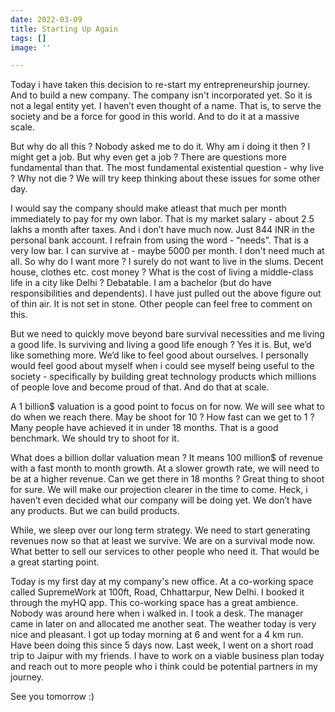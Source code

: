 ```yaml
---
date: 2022-03-09
title: Starting Up Again
tags: []
image: ''

---
```

Today i have taken this decision to re-start my entrepreneurship journey. And to build a new company. The company isn't incorporated yet. So it is not a legal entity yet. I haven’t even thought of a name. That is, to serve the society and be a force for good in this world. And to do it at a massive scale.

But why do all this ? Nobody asked me to do it. Why am i doing it then ? I might get a job. But why even get a job ? There are questions more fundamental than that. The most fundamental existential question - why live ? Why not die ? We will try keep thinking about these issues for some other day.

I would say the company should make atleast that much per month immediately to pay for my own labor. That is my market salary - about 2.5 lakhs a month after taxes. And i don’t have much now. Just 844 INR in the personal bank account. I refrain from using the word - “needs”. That is a very low bar. I can survive at - maybe 5000 per month. I don't need much at all. So why do I want more ? I surely do not want to live in the slums. Decent house, clothes etc. cost money ? What is the cost of living a middle-class life in a city like Delhi ? Debatable. I am a bachelor (but do have responsibilities and dependents). I have just pulled out the above figure out of thin air. It is not set in stone. Other people can feel free to comment on this.

But we need to quickly move beyond bare survival necessities and me living a good life. Is surviving and living a good life enough ? Yes it is. But, we’d like something more. We’d like to feel good about ourselves. I personally would feel good about myself when i could see myself being useful to the society - specifically by building great technology products which millions of people love and become proud of that. And do that at scale.

A 1 billion$ valuation is a good point to focus on for now. We will see what to do when we reach there. May be shoot for 10 ? How fast can we get to 1 ? Many people have achieved it in under 18 months. That is a good benchmark. We should try to shoot for it.

What does a billion dollar valuation mean ? It means 100 million$ of revenue with a fast month to month growth. At a slower growth rate, we will need to be at a higher revenue. Can we get there in 18 months ? Great thing to shoot for sure. We will make our projection clearer in the time to come. Heck, i haven’t even decided what our company will be doing yet. We don’t have any products. But we can build products. 

While, we sleep over our long term strategy. We need to start generating revenues now so that at least we survive. We are on a survival mode now. What better to sell our services to other people who need it. That would be a great starting point.

Today is my first day at my company's new office. At a co-working space called SupremeWork at 100ft, Road, Chhattarpur, New Delhi. I booked it through the myHQ app. This co-working space has a great ambience. Nobody was around here when i walked in. I took a desk. The manager came in later on and allocated me another seat. The weather today is very nice and pleasant. I got up today morning at 6 and went for a 4 km run. Have been doing this since 5 days now. Last week, I went on a short road trip to Jaipur with my friends. I have to work on a viable business plan today and reach out to more people who i think could be potential partners in my journey.

See you tomorrow :)